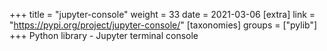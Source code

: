 +++
title = "jupyter-console"
weight = 33
date = 2021-03-06
[extra]
link = "https://pypi.org/project/jupyter-console/"
[taxonomies]
groups = ["pylib"]
+++
Python library - Jupyter terminal console

